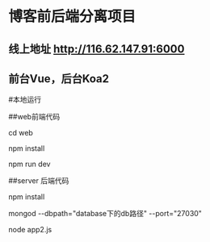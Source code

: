# 博客前后端分离项目
## 线上地址 http://116.62.147.91:6000
## 前台Vue，后台Koa2

#本地运行

##web前端代码

cd web

npm install

npm run dev

##server 后端代码

npm install

mongod --dbpath="database下的db路径" --port="27030"

node app2.js


